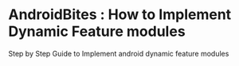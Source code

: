 # AndroidBites : How to Implement Dynamic Feature modules
Step by Step Guide to Implement android dynamic feature modules 


